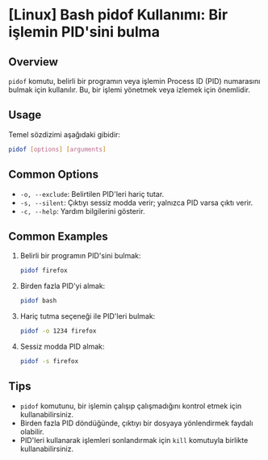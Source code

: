 # [Linux] Bash pidof Kullanımı: Bir işlemin PID'sini bulma

## Overview
`pidof` komutu, belirli bir programın veya işlemin Process ID (PID) numarasını bulmak için kullanılır. Bu, bir işlemi yönetmek veya izlemek için önemlidir.

## Usage
Temel sözdizimi aşağıdaki gibidir:

```bash
pidof [options] [arguments]
```

## Common Options
- `-o, --exclude`: Belirtilen PID'leri hariç tutar.
- `-s, --silent`: Çıktıyı sessiz modda verir; yalnızca PID varsa çıktı verir.
- `-c, --help`: Yardım bilgilerini gösterir.

## Common Examples
1. Belirli bir programın PID'sini bulmak:
   ```bash
   pidof firefox
   ```

2. Birden fazla PID'yi almak:
   ```bash
   pidof bash
   ```

3. Hariç tutma seçeneği ile PID'leri bulmak:
   ```bash
   pidof -o 1234 firefox
   ```

4. Sessiz modda PID almak:
   ```bash
   pidof -s firefox
   ```

## Tips
- `pidof` komutunu, bir işlemin çalışıp çalışmadığını kontrol etmek için kullanabilirsiniz.
- Birden fazla PID döndüğünde, çıktıyı bir dosyaya yönlendirmek faydalı olabilir.
- PID'leri kullanarak işlemleri sonlandırmak için `kill` komutuyla birlikte kullanabilirsiniz.
